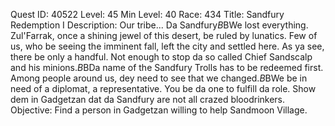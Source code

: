 Quest ID: 40522
Level: 45
Min Level: 40
Race: 434
Title: Sandfury Redemption I
Description: Our tribe... Da Sandfury$B$BWe lost everything. Zul'Farrak, once a shining jewel of this desert, be ruled by lunatics. Few of us, who be seeing the imminent fall, left the city and settled here. As ya see, there be only a handful. Not enough to stop da so called Chief Sandscalp and his minions.$B$BDa name of the Sandfury Trolls has to be redeemed first. Among people around us, dey need to see that we changed.$B$BWe be in need of a diplomat, a representative. You be da one to fulfill da role. Show dem in Gadgetzan dat da Sandfury are not all crazed bloodrinkers.
Objective: Find a person in Gadgetzan willing to help Sandmoon Village.
